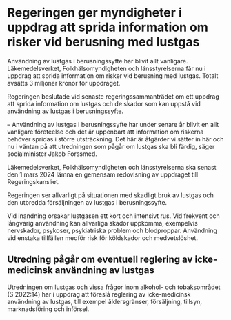 # Regeringen ger myndigheter i uppdrag att sprida information om risker vid berusning med lustgas

Användning av lustgas i berusningssyfte har blivit allt vanligare. Läkemedelsverket, Folkhälsomyndigheten och länsstyrelserna får nu i uppdrag att sprida information om risker vid berusning med lustgas. Totalt avsätts 3 miljoner kronor för uppdraget.

Regeringen beslutade vid senaste regeringssammanträdet om ett uppdrag att sprida information om lustgas och de skador som kan uppstå vid användning av lustgas i berusningssyfte.

– Användning av lustgas i berusningssyfte har under senare år blivit en allt vanligare företeelse och det är uppenbart att information om riskerna behöver spridas i större utsträckning. Det här är åtgärder vi sätter in här och nu i väntan på att utredningen som pågår om lustgas ska bli färdig, säger socialminister Jakob Forssmed.

Läkemedelsverket, Folkhälsomyndigheten och länsstyrelserna ska senast den 1 mars 2024 lämna en gemensam redovisning av uppdraget till Regeringskansliet.

Regeringen ser allvarligt på situationen med skadligt bruk av lustgas och den utbredda försäljningen av lustgas i berusningssyfte.

Vid inandning orsakar lustgasen ett kort och intensivt rus. Vid frekvent och långvarig användning kan allvarliga skador uppkomma, exempelvis nervskador, psykoser, psykiatriska problem och blodproppar. Användning vid enstaka tillfällen medför risk för köldskador och medvetslöshet.

## Utredning pågår om eventuell reglering av icke-medicinsk användning av lustgas

Utredningen om lustgas och vissa frågor inom alkohol- och tobaksområdet (S 2022:14) har i uppdrag att föreslå reglering av icke-medicinsk användning av lustgas, till exempel åldersgränser, försäljning, tillsyn, marknadsföring och införsel.
